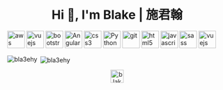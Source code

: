<h1 align="center">Hi 👋, I'm Blake | 施君翰</h1>


<p align="left">
<img src="https://www.vectorlogo.zone/logos/microsoft_azure/microsoft_azure-icon.svg" alt="aws" width="40" height="40"/> 
<img src="https://www.vectorlogo.zone/logos/amazon_aws/amazon_aws-icon.svg" alt="vuejs" width="40" height="40"/>
<img src="https://www.vectorlogo.zone/logos/getbootstrap/getbootstrap-icon.svg" alt="bootstrap" width="40" height="40"/> 
<img src="https://www.vectorlogo.zone/logos/angular/angular-icon.svg" alt="Angular" width="40" height="40"/> 
<img src="https://www.vectorlogo.zone/logos/netlifyapp_watercss/netlifyapp_watercss-official.svg" alt="css3" width="40" height="40"/> 
<img src="https://www.vectorlogo.zone/logos/python/python-vertical.svg" alt="Python3" width="40" height="40"/> 
<img src="https://www.vectorlogo.zone/logos/git-scm/git-scm-icon.svg" alt="git" width="40" height="40"/> 
<img src="https://www.vectorlogo.zone/logos/w3_html5/w3_html5-icon.svg" alt="html5" width="40" height="40"/> 
<img src="https://www.vectorlogo.zone/logos/javascript/javascript-icon.svg" alt="javascript" width="40" height="40"/> 
<img src="https://www.vectorlogo.zone/logos/sass-lang/sass-lang-icon.svg" alt="sass" width="40" height="40"/> 
<img src="https://www.vectorlogo.zone/logos/vuejs/vuejs-icon.svg" alt="vuejs" width="40" height="40"/>
</p><p>
<img align="left" src="https://github-readme-stats.vercel.app/api/top-langs/?username=bla3ehy&layout=compact&hide=html" alt="bla3ehy" /></p>

<p>&nbsp;<img align="center" src="https://github-readme-stats.vercel.app/api?username=bla3ehy&show_icons=true" alt="bla3ehy" /></p>

<p align="center">
<a href="https://www.facebook.com/profile.php?id=100001135630318" target="blank"><img align="center" src="https://cdn.jsdelivr.net/npm/simple-icons@3.0.1/icons/facebook.svg" alt="blake shih" height="30" width="30" /></a>
</p>

